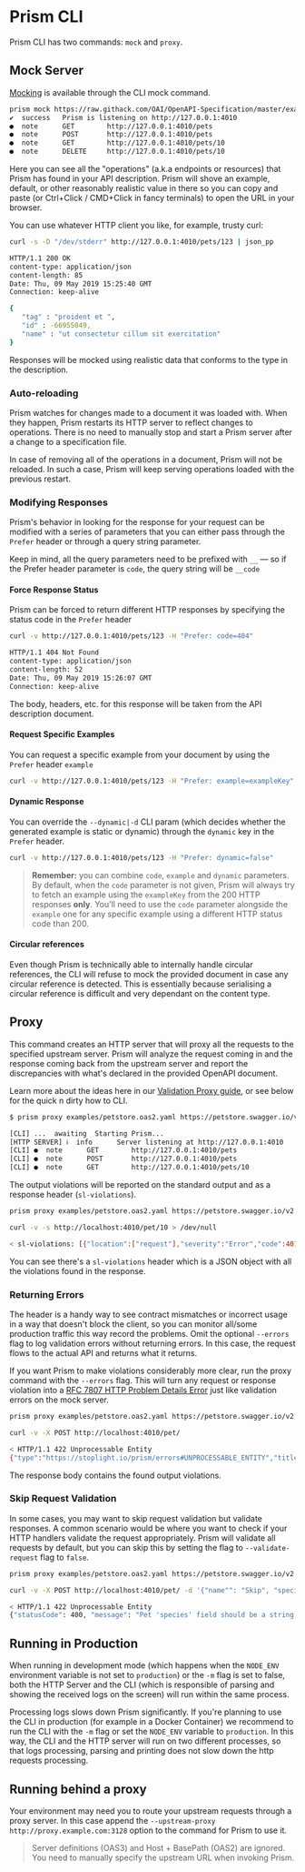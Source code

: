 # Prism CLI

Prism CLI has two commands: `mock` and `proxy`.

## Mock Server

[Mocking](../guides/01-mocking.md) is available through the CLI mock command.

```bash
prism mock https://raw.githack.com/OAI/OpenAPI-Specification/master/examples/v3.0/petstore-expanded.yaml
✔  success   Prism is listening on http://127.0.0.1:4010
●  note      GET        http://127.0.0.1:4010/pets
●  note      POST       http://127.0.0.1:4010/pets
●  note      GET        http://127.0.0.1:4010/pets/10
●  note      DELETE     http://127.0.0.1:4010/pets/10
```

Here you can see all the "operations" (a.k.a endpoints or resources) that Prism has found in your
API description. Prism will shove an example, default, or other reasonably realistic value in there
so you can copy and paste (or Ctrl+Click / CMD+Click in fancy terminals) to open the URL in your browser.

You can use whatever HTTP client you like, for example, trusty curl:

```bash
curl -s -D "/dev/stderr" http://127.0.0.1:4010/pets/123 | json_pp

HTTP/1.1 200 OK
content-type: application/json
content-length: 85
Date: Thu, 09 May 2019 15:25:40 GMT
Connection: keep-alive

{
   "tag" : "proident et ",
   "id" : -66955049,
   "name" : "ut consectetur cillum sit exercitation"
}
```

Responses will be mocked using realistic data that conforms to the type in the description.

### Auto-reloading

Prism watches for changes made to a document it was loaded with.
When they happen, Prism restarts its HTTP server to reflect changes to operations.
There is no need to manually stop and start a Prism server after a change to a specification file.

In case of removing all of the operations in a document, Prism will not be reloaded.
In such a case, Prism will keep serving operations loaded with the previous restart.

### Modifying Responses

Prism's behavior in looking for the response for your request can be modified with a series of parameters that you can either pass through the `Prefer` header or through a query string parameter. 

Keep in mind, all the query parameters need to be prefixed with `__` — so if the Prefer header parameter is `code`, the query string will be `__code`

#### Force Response Status

Prism can be forced to return different HTTP responses by specifying the status code in the `Prefer` header

```bash
curl -v http://127.0.0.1:4010/pets/123 -H "Prefer: code=404"

HTTP/1.1 404 Not Found
content-type: application/json
content-length: 52
Date: Thu, 09 May 2019 15:26:07 GMT
Connection: keep-alive
```

The body, headers, etc. for this response will be taken from the API description document.

#### Request Specific Examples

You can request a specific example from your document by using the `Prefer` header `example`

```bash
curl -v http://127.0.0.1:4010/pets/123 -H "Prefer: example=exampleKey"
```

#### Dynamic Response

You can override the `--dynamic|-d` CLI param (which decides whether the generated example is static or dynamic) through the `dynamic` key in the `Prefer` header.

```bash
curl -v http://127.0.0.1:4010/pets/123 -H "Prefer: dynamic=false"
```

<!-- theme: info -->

> **Remember:** you can combine `code`, `example` and `dynamic` parameters. By default, when the `code` parameter is not given, Prism will always try to fetch an example using the `exampleKey` from the 200 HTTP responses **only**. You'll need to use the `code` parameter alongside the `example` one for any specific example using a different HTTP status code than 200.

#### Circular references

Even though Prism is technically able to internally handle circular references, the CLI will refuse to mock the provided document in case any circular reference is detected. This is essentially because serialising a circular reference is difficult and very dependant on the content type.

## Proxy

This command creates an HTTP server that will proxy all the requests to the specified upstream server. Prism will analyze the request coming in and the response coming back from the upstream server and report the discrepancies with what's declared in the provided OpenAPI document.

Learn more about the ideas here in our [Validation Proxy guide](../guides/03-validation-proxy.md), or see below for the quick n dirty how to CLI.

```bash
$ prism proxy examples/petstore.oas2.yaml https://petstore.swagger.io/v2

[CLI] ...  awaiting  Starting Prism...
[HTTP SERVER] ℹ  info      Server listening at http://127.0.0.1:4010
[CLI] ●  note      GET        http://127.0.0.1:4010/pets
[CLI] ●  note      POST       http://127.0.0.1:4010/pets
[CLI] ●  note      GET        http://127.0.0.1:4010/pets/10
```

The output violations will be reported on the standard output and as a response header (`sl-violations`).

```bash
prism proxy examples/petstore.oas2.yaml https://petstore.swagger.io/v2
```

```bash
curl -v -s http://localhost:4010/pet/10 > /dev/null

< sl-violations: [{"location":["request"],"severity":"Error","code":401,"message":"Invalid security scheme used"}]
```

You can see there's a `sl-violations` header which is a JSON object with all the violations found in the response.

### Returning Errors

The header is a handy way to see contract mismatches or incorrect usage in a way that doesn't block the client, so you can monitor all/some production traffic this way record the problems. Omit the optional `--errors` flag to log validation errors without returning errors. In this case, the request flows to the actual API and returns what it returns. 

If you want Prism to make violations considerably more clear, run the proxy command with the `--errors` flag. This will turn any request or response violation into a [RFC 7807 HTTP Problem Details Error](https://tools.ietf.org/html/rfc7807) just like validation errors on the mock server.

```bash
prism proxy examples/petstore.oas2.yaml https://petstore.swagger.io/v2 --errors
```

```bash
curl -v -X POST http://localhost:4010/pet/

< HTTP/1.1 422 Unprocessable Entity
{"type":"https://stoplight.io/prism/errors#UNPROCESSABLE_ENTITY","title":"Invalid request","status":422,"detail":"Your request/response is not valid and the --errors flag is set, so Prism is generating this error for you.","validation":[{"location":["request"],"severity":"Error","code":401,"message":"Invalid security scheme used"}]}
```

The response body contains the found output violations.

### Skip Request Validation

In some cases, you may want to skip request validation but validate responses. A common scenario would be where you want to check if your HTTP handlers validate the request appropriately.
Prism will validate all requests by default, but you can skip this by setting the flag to `--validate-request` flag to `false`.

```bash
prism proxy examples/petstore.oas2.yaml https://petstore.swagger.io/v2 --errors --validate-request false
```

```bash
curl -v -X POST http://localhost:4010/pet/ -d '{"name"": "Skip", "species": 100}'

< HTTP/1.1 422 Unprocessable Entity
{"statusCode": 400, "message": "Pet 'species' field should be a string, got integer", "code": "PET-ERROR-400"}
```
## Running in Production

When running in development mode (which happens when the `NODE_ENV` environment variable is not set to `production`) or the `-m` flag is set to false, both the HTTP Server and the CLI (which is responsible of parsing and showing the received logs on the screen) will run within the same process.

Processing logs slows down Prism significantly. If you're planning to use the CLI in production (for example in a Docker Container) we recommend to run the CLI with the `-m` flag or set the `NODE_ENV` variable to `production`. In this way, the CLI and the HTTP server will run on two different processes, so that logs processing, parsing and printing does not slow down the http requests processing.

## Running behind a proxy

Your environment may need you to route your upstream requests through a proxy server. In this case append the `--upstream-proxy http://proxy.example.com:3128` option to the command for Prism to use it.

<!-- theme: info -->

> Server definitions (OAS3) and Host + BasePath (OAS2) are ignored. You need to manually specify the upstream URL when invoking Prism.
